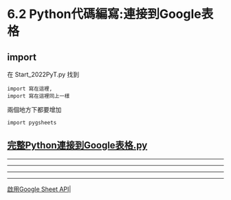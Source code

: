 
# 6.2 Python代碼編寫:連接到Google表格
  
## import

在 Start_2022PyT.py 找到
   
    import 寫在這裡,
    import 寫在這裡同上一樣 
 
兩個地方下都要增加
    
    import pygsheets 


## [完整Python連接到Google表格.py](https://raw.githubusercontent.com/98672794/Teaching2022/main/Python%E9%80%A3%E6%8E%A5%E5%88%B0Google%E8%A1%A8%E6%A0%BC.py)





---
---
---
--- 

[啟用Google Sheet API](https://www.learncodewithmike.com/2020/08/python-write-to-google-sheet.html)|
